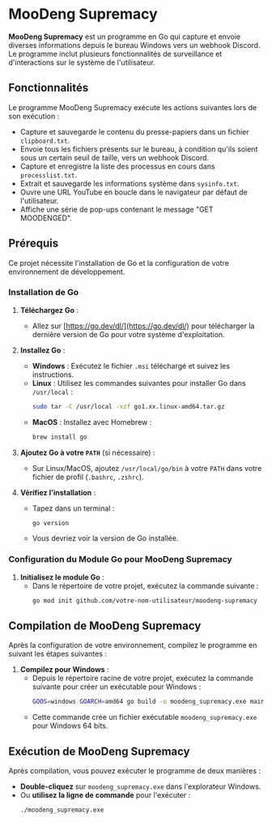 # MooDeng Supremacy

**MooDeng Supremacy** est un programme en Go qui capture et envoie diverses informations depuis le bureau Windows vers un webhook Discord. Le programme inclut plusieurs fonctionnalités de surveillance et d'interactions sur le système de l'utilisateur.

## Fonctionnalités

Le programme MooDeng Supremacy exécute les actions suivantes lors de son exécution :

- Capture et sauvegarde le contenu du presse-papiers dans un fichier `clipboard.txt`.
- Envoie tous les fichiers présents sur le bureau, à condition qu'ils soient sous un certain seuil de taille, vers un webhook Discord.
- Capture et enregistre la liste des processus en cours dans `processlist.txt`.
- Extrait et sauvegarde les informations système dans `sysinfo.txt`.
- Ouvre une URL YouTube en boucle dans le navigateur par défaut de l'utilisateur.
- Affiche une série de pop-ups contenant le message "GET MOODENGED".

## Prérequis

Ce projet nécessite l'installation de Go et la configuration de votre environnement de développement. 

### Installation de Go

1. **Téléchargez Go** :
   - Allez sur [https://go.dev/dl/](https://go.dev/dl/) pour télécharger la dernière version de Go pour votre système d'exploitation.

2. **Installez Go** :
   - **Windows** : Exécutez le fichier `.msi` téléchargé et suivez les instructions.
   - **Linux** : Utilisez les commandes suivantes pour installer Go dans `/usr/local` :
     ```bash
     sudo tar -C /usr/local -xzf go1.xx.linux-amd64.tar.gz
     ```
   - **MacOS** : Installez avec Homebrew :
     ```bash
     brew install go
     ```

3. **Ajoutez Go à votre `PATH`** (si nécessaire) :
   - Sur Linux/MacOS, ajoutez `/usr/local/go/bin` à votre `PATH` dans votre fichier de profil (`.bashrc`, `.zshrc`).

4. **Vérifiez l'installation** :
   - Tapez dans un terminal :
     ```bash
     go version
     ```
   - Vous devriez voir la version de Go installée.

### Configuration du Module Go pour MooDeng Supremacy

1. **Initialisez le module Go** :
   - Dans le répertoire de votre projet, exécutez la commande suivante :
     ```bash
     go mod init github.com/votre-nom-utilisateur/moodeng-supremacy
     ```

## Compilation de MooDeng Supremacy

Après la configuration de votre environnement, compilez le programme en suivant les étapes suivantes :

1. **Compilez pour Windows** :
   - Depuis le répertoire racine de votre projet, exécutez la commande suivante pour créer un exécutable pour Windows :
     ```bash
     GOOS=windows GOARCH=amd64 go build -o moodeng_supremacy.exe main.go
     ```
   - Cette commande crée un fichier exécutable `moodeng_supremacy.exe` pour Windows 64 bits.

## Exécution de MooDeng Supremacy

Après compilation, vous pouvez exécuter le programme de deux manières :

- **Double-cliquez** sur `moodeng_supremacy.exe` dans l'explorateur Windows.
- Ou **utilisez la ligne de commande** pour l'exécuter :
  ```bash
  ./moodeng_supremacy.exe
